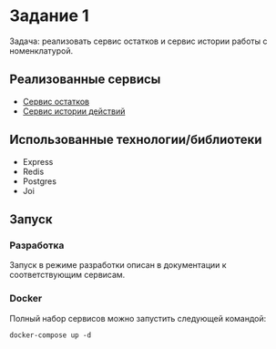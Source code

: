 # Задание 1

Задача: реализовать сервис остатков и сервис истории работы с номенклатурой.

## Реализованные сервисы

- [Сервис остатков](./products/)
- [Сервис истории действий](./audit/)

## Использованные технологии/библиотеки

- Express
- Redis
- Postgres
- Joi

## Запуск

### Разработка

Запуск в режиме разработки описан в документации к соответствующим сервисам.

### Docker

Полный набор сервисов можно запустить следующей командой:

```shell
docker-compose up -d
```
